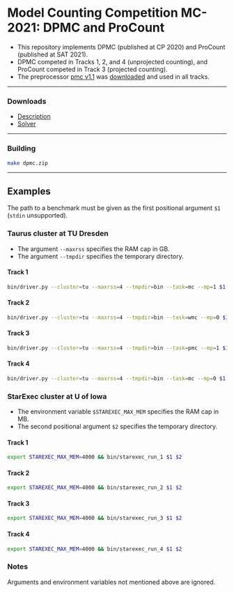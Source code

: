 # Model Counting Competition MC-2021: DPMC and ProCount
- This repository implements DPMC (published at CP 2020) and ProCount (published at SAT 2021).
- DPMC competed in Tracks 1, 2, and 4 (unprojected counting), and ProCount competed in Track 3 (projected counting).
- The preprocessor [pmc v1.1](./bin/pmc) was [downloaded](http://www.cril.univ-artois.fr/KC/pmc.html) and used in all tracks.

--------------------------------------------------------------------------------

### Downloads
- [Description](https://github.com/vardigroup/DPMC/releases/download/mc-2021/dpmc.pdf)
- [Solver](https://github.com/vardigroup/DPMC/releases/download/mc-2021/dpmc.zip)

--------------------------------------------------------------------------------

### Building
```bash
make dpmc.zip
```

--------------------------------------------------------------------------------

## Examples
The path to a benchmark must be given as the first positional argument `$1` (`stdin` unsupported).

<!-- ----------------------------------------------------------------------- -->

### Taurus cluster at TU Dresden
- The argument `--maxrss` specifies the RAM cap in GB.
- The argument `--tmpdir` specifies the temporary directory.

#### Track 1
```bash
bin/driver.py --cluster=tu --maxrss=4 --tmpdir=bin --task=mc --mp=1 $1
```

#### Track 2
```bash
bin/driver.py --cluster=tu --maxrss=4 --tmpdir=bin --task=wmc --mp=0 $1
```

#### Track 3
```bash
bin/driver.py --cluster=tu --maxrss=4 --tmpdir=bin --task=pmc --mp=1 $1
```

#### Track 4
```bash
bin/driver.py --cluster=tu --maxrss=4 --tmpdir=bin --task=mc --mp=0 $1
```

<!-- ----------------------------------------------------------------------- -->

### StarExec cluster at U of Iowa
- The environment variable `$STAREXEC_MAX_MEM` specifies the RAM cap in MB.
- The second positional argument `$2` specifies the temporary directory.

#### Track 1
```bash
export STAREXEC_MAX_MEM=4000 && bin/starexec_run_1 $1 $2
```

#### Track 2
```bash
export STAREXEC_MAX_MEM=4000 && bin/starexec_run_2 $1 $2
```

#### Track 3
```bash
export STAREXEC_MAX_MEM=4000 && bin/starexec_run_3 $1 $2
```

#### Track 4
```bash
export STAREXEC_MAX_MEM=4000 && bin/starexec_run_4 $1 $2
```

<!-- ----------------------------------------------------------------------- -->

### Notes
Arguments and environment variables not mentioned above are ignored.
